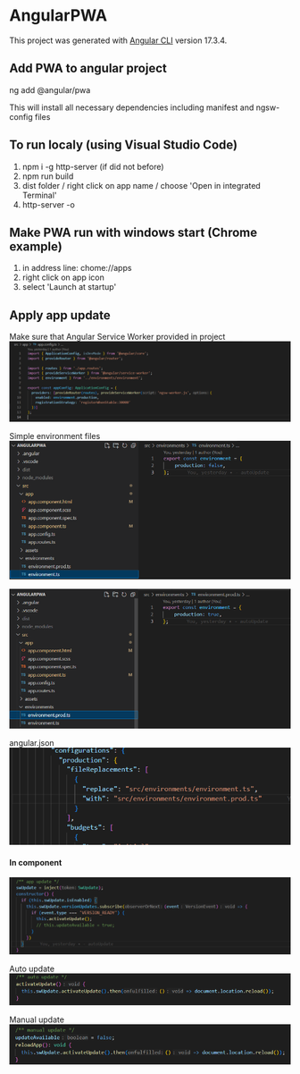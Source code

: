 # AngularPWA

This project was generated with [Angular CLI](https://github.com/angular/angular-cli) version 17.3.4.

## Add PWA to angular project

ng add @angular/pwa

This will install all necessary dependencies including manifest and ngsw-config files

## To run localy (using Visual Studio Code)

1) npm i -g http-server (if did not before)
2) npm run build
3) dist folder / right click on app name / choose 'Open in integrated Terminal'
4) http-server -o

## Make PWA run with windows start (Chrome example)

1) in address line: chome://apps
2) right click on app icon
3) select 'Launch at startup'

## Apply app update

Make sure that Angular Service Worker provided in project
![image alt](https://github.com/johnSmith8338/angularPWA/blob/397831c882377b9be91224fc2127b1f248495114/src/assets/img/screenshots/%D0%A1%D0%BD%D0%B8%D0%BC%D0%BE%D0%BA%20%D1%8D%D0%BA%D1%80%D0%B0%D0%BD%D0%B0%202024-10-24%20193803.png)

Simple environment files
![image alt](https://github.com/johnSmith8338/angularPWA/blob/main/src/assets/img/screenshots/%D0%A1%D0%BD%D0%B8%D0%BC%D0%BE%D0%BA%20%D1%8D%D0%BA%D1%80%D0%B0%D0%BD%D0%B0%202024-10-24%20193930.png?raw=true)

![image alt](https://github.com/johnSmith8338/angularPWA/blob/main/src/assets/img/screenshots/%D0%A1%D0%BD%D0%B8%D0%BC%D0%BE%D0%BA%20%D1%8D%D0%BA%D1%80%D0%B0%D0%BD%D0%B0%202024-10-24%20193948.png?raw=true)

angular.json
![image alt](https://github.com/johnSmith8338/angularPWA/blob/main/src/assets/img/screenshots/%D0%A1%D0%BD%D0%B8%D0%BC%D0%BE%D0%BA%20%D1%8D%D0%BA%D1%80%D0%B0%D0%BD%D0%B0%202024-10-24%20215304.png?raw=true)

#### In component
![image alt](https://github.com/johnSmith8338/angularPWA/blob/main/src/assets/img/screenshots/%D0%A1%D0%BD%D0%B8%D0%BC%D0%BE%D0%BA%20%D1%8D%D0%BA%D1%80%D0%B0%D0%BD%D0%B0%202024-10-24%20214309.png?raw=true)

Auto update
![image alt](https://github.com/johnSmith8338/angularPWA/blob/main/src/assets/img/screenshots/%D0%A1%D0%BD%D0%B8%D0%BC%D0%BE%D0%BA%20%D1%8D%D0%BA%D1%80%D0%B0%D0%BD%D0%B0%202024-10-24%20214432.png?raw=true)

Manual update
![image alt](https://github.com/johnSmith8338/angularPWA/blob/main/src/assets/img/screenshots/%D0%A1%D0%BD%D0%B8%D0%BC%D0%BE%D0%BA%20%D1%8D%D0%BA%D1%80%D0%B0%D0%BD%D0%B0%202024-10-24%20214450.png?raw=true)
